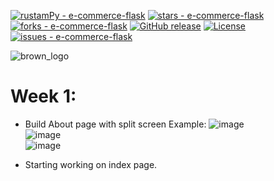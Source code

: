 [![rustamPy - e-commerce-flask](https://img.shields.io/static/v1?label=rustamPy&message=e-commerce-flask&color=blue&logo=github)](https://github.com/rustamPy/e-commerce-flask "Go to GitHub repo")
[![stars - e-commerce-flask](https://img.shields.io/github/stars/rustamPy/e-commerce-flask?style=social)](https://github.com/rustamPy/e-commerce-flask)
[![forks - e-commerce-flask](https://img.shields.io/github/forks/rustamPy/e-commerce-flask?style=social)](https://github.com/rustamPy/e-commerce-flask)
[![GitHub release](https://img.shields.io/github/release/rustamPy/e-commerce-flask?include_prereleases=&sort=semver&color=blue)](https://github.com/rustamPy/e-commerce-flask/releases/)
[![License](https://img.shields.io/badge/License-MIT-blue)](#license)
[![issues - e-commerce-flask](https://img.shields.io/github/issues/rustamPy/e-commerce-flask)](https://github.com/rustamPy/e-commerce-flask/issues)

![brown_logo](https://user-images.githubusercontent.com/35258613/221991685-442a63e1-0237-40db-9a95-834a08da96b7.png)

# Week 1:
* Build About page with split screen
  Example:
  ![image](https://user-images.githubusercontent.com/35258613/221924290-2741addd-df8a-4e63-b246-5d8936cae192.png)  
  ![image](https://user-images.githubusercontent.com/35258613/221924314-933c3ceb-44e6-43d0-afff-0af374f60b04.png)  
  ![image](https://user-images.githubusercontent.com/35258613/221924413-fac286be-2fe2-4162-96e5-ce1827a3800a.png)



  
* Starting working on index page.
